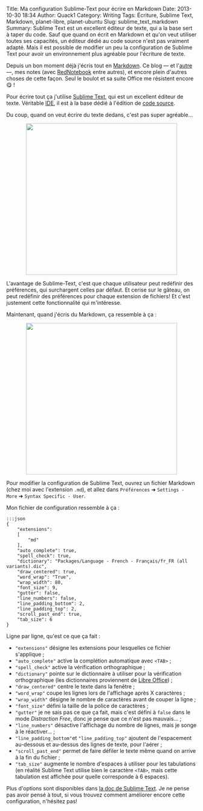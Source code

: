 Title: Ma configuration Sublime-Text pour écrire en Markdown
Date: 2013-10-30 18:34 
Author: Quack1
Category: Writing
Tags: Écriture, Sublime Text, Markdown, planet-libre, planet-ubuntu
Slug: sublime_text_markdown
Summary: Sublime Text est un excellent éditeur de texte, qui a la base sert à taper du code. Sauf que quand on écrit en Markdown et qu'on veut utiliser toutes ses capacités, un éditeur dédié au code source n'est pas vraiment adapté. Mais il est possible de modifier un peu la configuration de Sublime Text pour avoir un environnement plus agréable pour l'écriture de texte.

Depuis un bon moment déjà j'écris tout en [Markdown](http://daringfireball.net/projects/markdown/ "Markdown Homepage"). Ce blog — et l'[autre](http://writing.quack1.me "Let's Write") —, mes notes (avec [RedNotebook](http://rednotebook.sourceforge.net/index.html "RedNotebook") entre autres), et encore plein d'autres choses de cette façon. Seul le boulot et sa suite Office me résistent encore 😋 !

Pour écrire tout ça j'utilise [Sublime Text](http://www.sublimetext.com/ "Sublime Text"), qui est un excellent éditeur de texte. Véritable [IDE](https://fr.wikipedia.org/wiki/Environnement_de_d%C3%A9veloppement_int%C3%A9gr%C3%A9 "Environnement de développement"), il est à la base dédié à l'édition de [code source](https://fr.wikipedia.org/wiki/Code_source "Code source").

Du coup, quand on veut écrire du texte dedans, c'est pas super agréable...

<div align=center><a href="static/upload/sublime_text_default.png"><img src="static/upload/sublime_text_default.png" width="400" align="center" id="img_1"/></a></div>

L'avantage de Sublime-Text, c'est que chaque utilisateur peut redéfinir des préférences, qui surchargent celles par défaut. Et cerise sur le gâteau, on peut redéfinir des préférences pour chaque extension de fichiers! Et c'est justement cette fonctionnalité qui m'intéresse.

Maintenant, quand j'écris du Markdown, ça ressemble à ça : 

<div align=center><a href="static/upload/sublime_text_new.png"><img src="static/upload/sublime_text_new.png" width="400" align="center" id="img_1"/></a></div>

Pour modifier la configuration de Sublime Text, ouvrez un fichier Markdown (chez moi avec l'extension `.md`), et allez dans `Préférences` ➜ `Settings - More` ➜ `Syntax Specific - User`.

Mon fichier de configuration ressemble à ça : 

	:::json
	{
		"extensions":
		[
			"md"
		],
		"auto_complete": true,
		"spell_check": true,
		"dictionary": "Packages/Language - French - Français/fr_FR (all variants).dic",
		"draw_centered": true,
		"word_wrap": "True",
		"wrap_width": 80,
		"font_size": 9,
		"gutter": false,
		"line_numbers": false,
		"line_padding_bottom": 2,
		"line_padding_top": 2,
		"scroll_past_end": true,
		"tab_size": 6
	}

Ligne par ligne, qu'est ce que ça fait : 

- `"extensions"` désigne les extensions pour lesquelles ce fichier s'applique ;
- `"auto_complete"` active la complétion automatique avec `<TAB>` ;
- `"spell_check"` active la vérification orthographique ;
- `"dictionary"` pointe sur le dictionnaire à utiliser pour la vérification orthographique (les dictionnaires proviennent de [Libre Office](http://www.sublimetext.com/docs/2/spell_checking.html "Sublime Text 2 Documentation - Spell Checking")) ;
- `"draw_centered"` centre le texte dans la fenêtre ;
- `"word_wrap"` coupe les lignes lors de l'affichage après X caractères ;
- `"wrap_width"` désigne le nombre de caractères avant de couper la ligne ;
- `"font_size"` défini la taille de la police de caractères ;
- `"gutter"` je ne sais pas ce que ça fait, mais c'est défini à `false` dans le mode _Distraction Free_, donc je pense que ce n'est pas mauvais... ;
- `"line_numbers"` désactive l'affichage du nombre de lignes, mais je songe à le réactiver... ;
- `"line_padding_bottom"`et `"line_padding_top"` ajoutent de l'espacement au-dessous et au-dessus des lignes de texte, pour l'aérer ;
- `"scroll_past_end"` permet de faire défiler le texte même quand on arrive à la fin du fichier ;
- `"tab_size"` augmente le nombre d'espaces à utiliser pour les tabulations (en réalité Sublime Text utilise bien le caractère `<TAB>`, mais cette tabulation est affichée pour quelle corresponde à 6 espaces).

Plus d'options sont disponibles dans [la doc de Sublime Text](http://www.sublimetext.com/docs/2/ "Sublime Text 2 Documentation"). Je ne pense pas avoir pensé à tout, si vous trouvez comment améliorer encore cette configuration, n'hésitez pas!